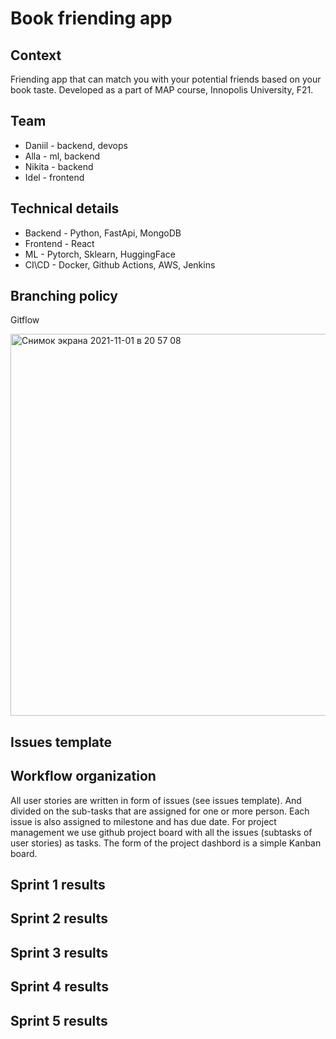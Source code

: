 # Book friending app

## Context
Friending app that can match you with your potential friends based on your book taste.
Developed as a part of MAP course, Innopolis University, F21.

## Team 
- Daniil - backend, devops
- Alla - ml, backend
- Nikita - backend
- Idel - frontend

## Technical details

- Backend - Python, FastApi, MongoDB
- Frontend - React
- ML - Pytorch, Sklearn, HuggingFace
- CI\CD - Docker, Github Actions, AWS, Jenkins

## Branching policy
Gitflow

<img width="611" alt="Снимок экрана 2021-11-01 в 20 57 08" src="https://user-images.githubusercontent.com/43718473/139717929-2c3c87a6-7dae-4a46-bfbd-11ac198f1029.png">

## Issues template 

## Workflow organization

All user stories are written in form of issues (see issues template). And divided on the sub-tasks that are assigned for one or more person. Each issue is also assigned to milestone and has due date. For project management we use github project board with all the issues (subtasks of user stories) as tasks. The form of the project dashbord is a simple Kanban board.

## Sprint 1 results

## Sprint 2 results

## Sprint 3 results

## Sprint 4 results 

## Sprint 5 results
